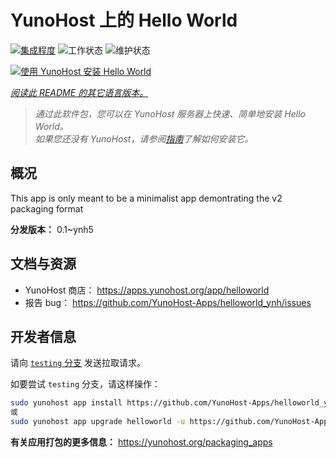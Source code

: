 <!--
注意：此 README 由 <https://github.com/YunoHost/apps/tree/master/tools/readme_generator> 自动生成
请勿手动编辑。
-->

# YunoHost 上的 Hello World

[![集成程度](https://dash.yunohost.org/integration/helloworld.svg)](https://ci-apps.yunohost.org/ci/apps/helloworld/) ![工作状态](https://ci-apps.yunohost.org/ci/badges/helloworld.status.svg) ![维护状态](https://ci-apps.yunohost.org/ci/badges/helloworld.maintain.svg)

[![使用 YunoHost 安装 Hello World](https://install-app.yunohost.org/install-with-yunohost.svg)](https://install-app.yunohost.org/?app=helloworld)

*[阅读此 README 的其它语言版本。](./ALL_README.md)*

> *通过此软件包，您可以在 YunoHost 服务器上快速、简单地安装 Hello World。*  
> *如果您还没有 YunoHost，请参阅[指南](https://yunohost.org/install)了解如何安装它。*

## 概况

This app is only meant to be a minimalist app demontrating the v2 packaging format


**分发版本：** 0.1~ynh5
## 文档与资源

- YunoHost 商店： <https://apps.yunohost.org/app/helloworld>
- 报告 bug： <https://github.com/YunoHost-Apps/helloworld_ynh/issues>

## 开发者信息

请向 [`testing` 分支](https://github.com/YunoHost-Apps/helloworld_ynh/tree/testing) 发送拉取请求。

如要尝试 `testing` 分支，请这样操作：

```bash
sudo yunohost app install https://github.com/YunoHost-Apps/helloworld_ynh/tree/testing --debug
或
sudo yunohost app upgrade helloworld -u https://github.com/YunoHost-Apps/helloworld_ynh/tree/testing --debug
```

**有关应用打包的更多信息：** <https://yunohost.org/packaging_apps>
